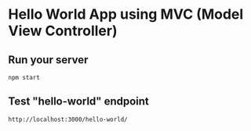 # Hello World App using MVC (Model View Controller)

## Run your server

```
npm start
```

## Test "hello-world" endpoint

```
http://localhost:3000/hello-world/
```
